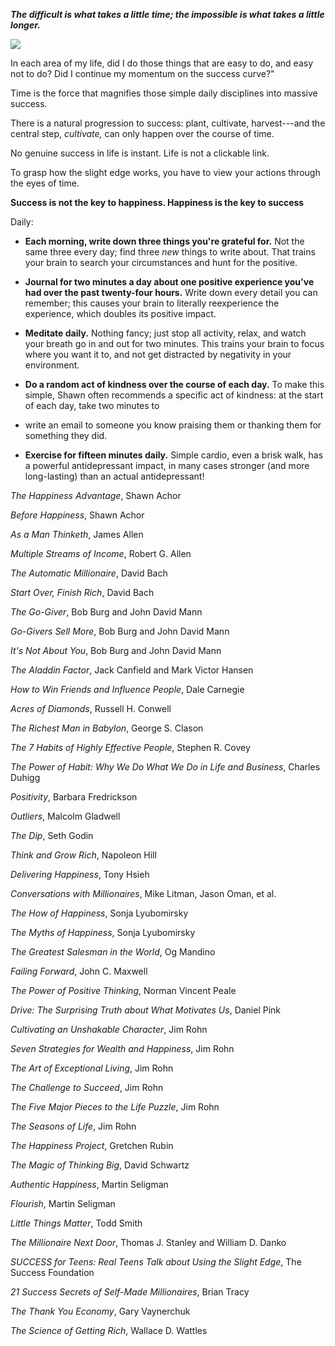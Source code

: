 ***The difficult is what takes a little time; the impossible is what
takes a little longer.***

![](C:\Users\Dirk\Desktop\test\docs\Personal_Development\media_Slight_edge/media/image1.png)

In each area of my life, did I do those things that are easy to do, and
easy not to do? Did I continue my momentum on the success curve?"

Time is the force that magnifies those simple daily disciplines into
massive success.

There is a natural progression to success: plant, cultivate,
harvest---and the central step, *cultivate,* can only happen over the
course of time.

No genuine success in life is instant. Life is not a clickable link.

To grasp how the slight edge works, you have to view your actions
through the eyes of time.

**Success is not the key to happiness. Happiness is the key to success**

Daily:

-   **Each morning, write down three things you're grateful for.** Not
    the same three every day; find three *new* things to write about.
    That trains your brain to search your circumstances and hunt for the
    positive.

<!-- -->

-   **Journal for two minutes a day about one positive experience you've
    had over the past twenty-four hours.** Write down every detail you
    can remember; this causes your brain to literally reexperience the
    experience, which doubles its positive impact.

<!-- -->

-   **Meditate daily.** Nothing fancy; just stop all activity, relax,
    and watch your breath go in and out for two minutes. This trains
    your brain to focus where you want it to, and not get distracted by
    negativity in your environment.

<!-- -->

-   **Do a random act of kindness over the course of each day.** To make
    this simple, Shawn often recommends a specific act of kindness: at
    the start of each day, take two minutes to

<!-- -->

-   write an email to someone you know praising them or thanking them
    for something they did.

<!-- -->

-   **Exercise for fifteen minutes daily.** Simple cardio, even a brisk
    walk, has a powerful antidepressant impact, in many cases stronger
    (and more long-lasting) than an actual antidepressant!

*The Happiness Advantage*, Shawn Achor

*Before Happiness*, Shawn Achor

*As a Man Thinketh*, James Allen

*Multiple Streams of Income*, Robert G. Allen

*The Automatic Millionaire*, David Bach

*Start Over, Finish Rich*, David Bach

*The Go-Giver*, Bob Burg and John David Mann

*Go-Givers Sell More*, Bob Burg and John David Mann

*It's Not About You*, Bob Burg and John David Mann

*The Aladdin Factor*, Jack Canfield and Mark Victor Hansen

*How to Win Friends and Influence People*, Dale Carnegie

*Acres of Diamonds*, Russell H. Conwell

*The Richest Man in Babylon*, George S. Clason

*The 7 Habits of Highly Effective People*, Stephen R. Covey

*The Power of Habit: Why We Do What We Do in Life and Business*, Charles
Duhigg

*Positivity*, Barbara Fredrickson

*Outliers*, Malcolm Gladwell

*The Dip*, Seth Godin

*Think and Grow Rich*, Napoleon Hill

*Delivering Happiness*, Tony Hsieh

*Conversations with Millionaires*, Mike Litman, Jason Oman, et al.

*The How of Happiness*, Sonja Lyubomirsky

*The Myths of Happiness*, Sonja Lyubomirsky

*The Greatest Salesman in the World*, Og Mandino

*Failing Forward*, John C. Maxwell

*The Power of Positive Thinking*, Norman Vincent Peale

*Drive: The Surprising Truth about What Motivates Us*, Daniel Pink

*Cultivating an Unshakable Character*, Jim Rohn

*Seven Strategies for Wealth and Happiness*, Jim Rohn

*The Art of Exceptional Living*, Jim Rohn

*The Challenge to Succeed*, Jim Rohn

*The Five Major Pieces to the Life Puzzle*, Jim Rohn

*The Seasons of Life*, Jim Rohn

*The Happiness Project*, Gretchen Rubin

*The Magic of Thinking Big*, David Schwartz

*Authentic Happiness*, Martin Seligman

*Flourish*, Martin Seligman

*Little Things Matter*, Todd Smith

*The Millionaire Next Door*, Thomas J. Stanley and William D. Danko

*SUCCESS for Teens: Real Teens Talk about Using the Slight Edge*, The
Success Foundation

*21 Success Secrets of Self-Made Millionaires*, Brian Tracy

*The Thank You Economy*, Gary Vaynerchuk

*The Science of Getting Rich*, Wallace D. Wattles
